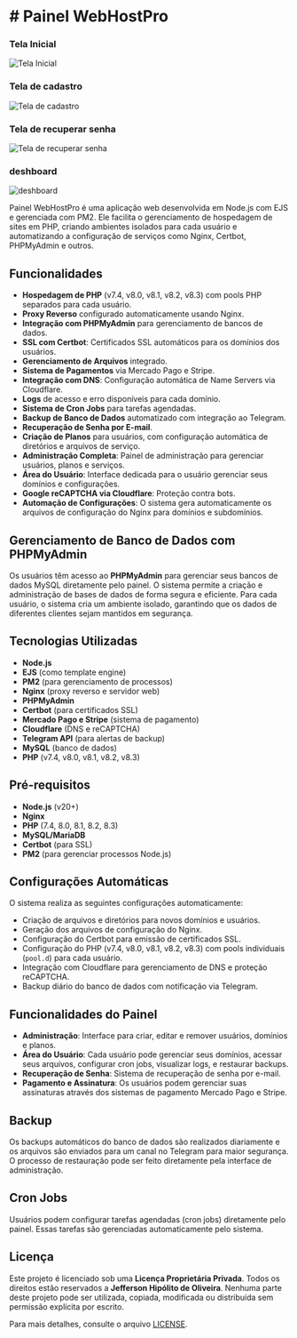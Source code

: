 # # Painel WebHostPro


### Tela Inicial
![Tela Inicial](./tela-de-login.png)

### Tela de cadastro
![Tela de cadastro](./tela-cadastro.png)

### Tela de recuperar senha
![Tela de recuperar senha](./tela-recuperar-senha.png)

### deshboard
![deshboard](./deshboard.png)

Painel WebHostPro é uma aplicação web desenvolvida em Node.js com EJS e gerenciada com PM2. Ele facilita o gerenciamento de hospedagem de sites em PHP, criando ambientes isolados para cada usuário e automatizando a configuração de serviços como Nginx, Certbot, PHPMyAdmin e outros.

## Funcionalidades

- **Hospedagem de PHP** (v7.4, v8.0, v8.1, v8.2, v8.3) com pools PHP separados para cada usuário.
- **Proxy Reverso** configurado automaticamente usando Nginx.
- **Integração com PHPMyAdmin** para gerenciamento de bancos de dados.
- **SSL com Certbot**: Certificados SSL automáticos para os domínios dos usuários.
- **Gerenciamento de Arquivos** integrado.
- **Sistema de Pagamentos** via Mercado Pago e Stripe.
- **Integração com DNS**: Configuração automática de Name Servers via Cloudflare.
- **Logs** de acesso e erro disponíveis para cada domínio.
- **Sistema de Cron Jobs** para tarefas agendadas.
- **Backup de Banco de Dados** automatizado com integração ao Telegram.
- **Recuperação de Senha por E-mail**.
- **Criação de Planos** para usuários, com configuração automática de diretórios e arquivos de serviço.
- **Administração Completa**: Painel de administração para gerenciar usuários, planos e serviços.
- **Área do Usuário**: Interface dedicada para o usuário gerenciar seus domínios e configurações.
- **Google reCAPTCHA via Cloudflare**: Proteção contra bots.
- **Automação de Configurações**: O sistema gera automaticamente os arquivos de configuração do Nginx para domínios e subdomínios.

## Gerenciamento de Banco de Dados com PHPMyAdmin

Os usuários têm acesso ao **PHPMyAdmin** para gerenciar seus bancos de dados MySQL diretamente pelo painel. O sistema permite a criação e administração de bases de dados de forma segura e eficiente. Para cada usuário, o sistema cria um ambiente isolado, garantindo que os dados de diferentes clientes sejam mantidos em segurança.

## Tecnologias Utilizadas

- **Node.js**
- **EJS** (como template engine)
- **PM2** (para gerenciamento de processos)
- **Nginx** (proxy reverso e servidor web)
- **PHPMyAdmin**
- **Certbot** (para certificados SSL)
- **Mercado Pago e Stripe** (sistema de pagamento)
- **Cloudflare** (DNS e reCAPTCHA)
- **Telegram API** (para alertas de backup)
- **MySQL** (banco de dados)
- **PHP** (v7.4, v8.0, v8.1, v8.2, v8.3)

## Pré-requisitos

- **Node.js** (v20+)
- **Nginx**
- **PHP** (7.4, 8.0, 8.1, 8.2, 8.3)
- **MySQL/MariaDB**
- **Certbot** (para SSL)
- **PM2** (para gerenciar processos Node.js)

## Configurações Automáticas

O sistema realiza as seguintes configurações automaticamente:

- Criação de arquivos e diretórios para novos domínios e usuários.
- Geração dos arquivos de configuração do Nginx.
- Configuração do Certbot para emissão de certificados SSL.
- Configuração do PHP (v7.4, v8.0, v8.1, v8.2, v8.3) com pools individuais (`pool.d`) para cada usuário.
- Integração com Cloudflare para gerenciamento de DNS e proteção reCAPTCHA.
- Backup diário do banco de dados com notificação via Telegram.

## Funcionalidades do Painel

- **Administração**: Interface para criar, editar e remover usuários, domínios e planos.
- **Área do Usuário**: Cada usuário pode gerenciar seus domínios, acessar seus arquivos, configurar cron jobs, visualizar logs, e restaurar backups.
- **Recuperação de Senha**: Sistema de recuperação de senha por e-mail.
- **Pagamento e Assinatura**: Os usuários podem gerenciar suas assinaturas através dos sistemas de pagamento Mercado Pago e Stripe.

## Backup

Os backups automáticos do banco de dados são realizados diariamente e os arquivos são enviados para um canal no Telegram para maior segurança. O processo de restauração pode ser feito diretamente pela interface de administração.

## Cron Jobs

Usuários podem configurar tarefas agendadas (cron jobs) diretamente pelo painel. Essas tarefas são gerenciadas automaticamente pelo sistema.

## Licença

Este projeto é licenciado sob uma **Licença Proprietária Privada**. Todos os direitos estão reservados a **Jefferson Hipólito de Oliveira**. Nenhuma parte deste projeto pode ser utilizada, copiada, modificada ou distribuída sem permissão explícita por escrito.

Para mais detalhes, consulte o arquivo [LICENSE](./LICENSE.md).
